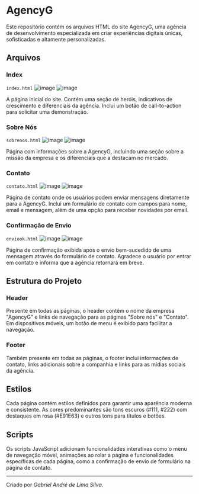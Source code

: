 # AgencyG

Este repositório contém os arquivos HTML do site AgencyG, uma agência de desenvolvimento especializada em criar experiências digitais únicas, sofisticadas e altamente personalizadas.

## Arquivos

### Index
`index.html`
![image](https://github.com/gabrielandre-math/AcademiaJava/assets/60861872/0e90aab3-5361-4c60-8a14-f6f4384bde28)
![image](https://github.com/gabrielandre-math/AcademiaJava/assets/60861872/386158c6-1e1e-4db1-adcf-13d2d3916723)

A página inicial do site. Contém uma seção de heróis, indicativos de crescimento e diferenciais da agência. Inclui um botão de call-to-action para solicitar uma demonstração.

### Sobre Nós
`sobrenos.html`
![image](https://github.com/gabrielandre-math/AcademiaJava/assets/60861872/be202c50-e143-474b-a77e-8265df5843bf)
![image](https://github.com/gabrielandre-math/AcademiaJava/assets/60861872/89ce0137-5b4e-4137-9f4a-d3ea55e78307)

Página com informações sobre a AgencyG, incluindo uma seção sobre a missão da empresa e os diferenciais que a destacam no mercado.

### Contato
`contato.html`
![image](https://github.com/gabrielandre-math/AcademiaJava/assets/60861872/0f8482cf-834a-4430-b602-39f3d5ba9949)
![image](https://github.com/gabrielandre-math/AcademiaJava/assets/60861872/a507cf8a-44da-4d1c-820a-dc0debb6b1f2)

Página de contato onde os usuários podem enviar mensagens diretamente para a AgencyG. Inclui um formulário de contato com campos para nome, email e mensagem, além de uma opção para receber novidades por email.

### Confirmação de Envio
`enviook.html`
![image](https://github.com/gabrielandre-math/AcademiaJava/assets/60861872/4e9d51c0-e60d-4e94-9e47-2a3c71ab2a09)
![image](https://github.com/gabrielandre-math/AcademiaJava/assets/60861872/cf958148-564f-4643-a648-11e9122d32e6)

Página de confirmação exibida após o envio bem-sucedido de uma mensagem através do formulário de contato. Agradece o usuário por entrar em contato e informa que a agência retornará em breve.

## Estrutura do Projeto

### Header
Presente em todas as páginas, o header contém o nome da empresa "AgencyG" e links de navegação para as páginas "Sobre nós" e "Contato". Em dispositivos móveis, um botão de menu é exibido para facilitar a navegação.

### Footer
Também presente em todas as páginas, o footer inclui informações de contato, links adicionais sobre a companhia e links para as mídias sociais da agência.

## Estilos
Cada página contém estilos definidos para garantir uma aparência moderna e consistente. As cores predominantes são tons escuros (#111, #222) com destaques em rosa (#E91E63) e outros tons para títulos e botões.

## Scripts
Os scripts JavaScript adicionam funcionalidades interativas como o menu de navegação móvel, animações ao rolar a página e funcionalidades específicas de cada página, como a confirmação de envio de formulário na página de contato.

---

Criado por _Gabriel André de Lima Silva_.

